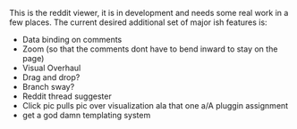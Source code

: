 This is the reddit viewer, it is in development and needs some real work in a few places.
The current desired additional set of major ish features is:

- Data binding on comments
- Zoom (so that the comments dont have to bend inward to stay on the page)
- Visual Overhaul
- Drag and drop?
- Branch sway?
- Reddit thread suggester
- Click pic pulls pic over visualization ala that one a/A pluggin assignment
- get a god damn templating system
